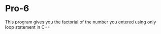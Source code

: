 Pro-6
=====

This program gives you the factorial of the number you entered using only loop statement in C++
